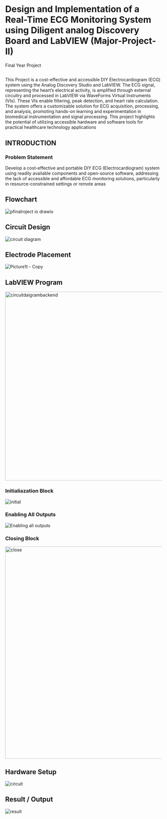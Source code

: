 # Design and Implementation of a Real-Time ECG Monitoring System using Diligent analog Discovery Board and LabVIEW (Major-Project-II)
Final Year Project
## 
This Project is a cost-effective and accessible DIY Electrocardiogram (ECG) system using the Analog Discovery Studio and
LabVIEW. The ECG signal, representing the heart’s electrical activity, is amplified through external circuitry and processed in LabVIEW via WaveForms Virtual Instruments (VIs).
These VIs enable filtering, peak detection, and heart rate calculation. The system offers a
customizable solution for ECG acquisition, processing, and analysis, promoting hands-on
learning and experimentation in biomedical instrumentation and signal processing. This
project highlights the potential of utilizing accessible hardware and software tools for
practical healthcare technology applications

## INTRODUCTION 

### Problem Statement 
Develop a cost-effective and portable DIY ECG (Electrocardiogram) system using readily available
components and open-source software, addressing the lack of accessible and affordable
ECG monitoring solutions, particularly in resource-constrained settings or remote
areas


## Flowchart

![pfinalroject io drawio](https://github.com/smita20BCS4643/Major-Project-II/assets/101444257/dd866266-3352-423c-8c09-13f806520cc7)

## Circuit Design
![circuit diagram](https://github.com/smita20BCS4643/Major-Project-II/assets/101444257/0cef59b1-d634-4b63-b2a6-eb003abc6e7d)


## Electrode Placement

![Picture1t - Copy](https://github.com/smita20BCS4643/Major-Project-II/assets/101444257/7ae32f19-f21d-4ff2-901e-ff32a1315d0c)

## LabVIEW Program

<img width="607" alt="circuitdaigrambackend" src="https://github.com/smita20BCS4643/Major-Project-II/assets/101444257/447c806e-d70b-4dbc-91b2-ea2c7f9101af">

### Initialiazation Block
![initial](https://github.com/smita20BCS4643/Major-Project-II/assets/101444257/33d7cd42-72a3-473a-a08c-2971045c8ef8)

### Enabling All Outputs

![Enabling all outputs](https://github.com/smita20BCS4643/Major-Project-II/assets/101444257/3743c1b1-9d6d-46ea-bf94-b086c7b947d1)

### Closing Block
<img width="682" alt="close" src="https://github.com/smita20BCS4643/Major-Project-II/assets/101444257/d8bf5f3e-29a7-4f56-b55c-e6391dac5316">


## Hardware Setup
![circuit](https://github.com/smita20BCS4643/Major-Project-II/assets/101444257/c734e781-5cfc-43c6-9cda-eade8f1437e1)

## Result / Output

![result](https://github.com/smita20BCS4643/Major-Project-II/assets/101444257/df6240e9-3eff-40c9-979d-ab8eadd9fc7f)




